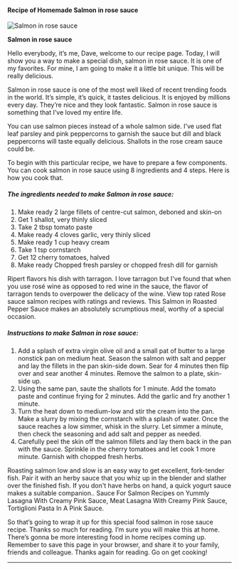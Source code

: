             

#### Recipe of Homemade Salmon in rose sauce

![Salmon in rose sauce](https://img-global.cpcdn.com/recipes/4ef4c7e25afc9502/751x532cq70/salmon-in-rose-sauce-recipe-main-photo.jpg)

**Salmon in rose sauce**

Hello everybody, it’s me, Dave, welcome to our recipe page. Today, I will show you a way to make a special dish, salmon in rose sauce. It is one of my favorites. For mine, I am going to make it a little bit unique. This will be really delicious.

Salmon in rose sauce is one of the most well liked of recent trending foods in the world. It’s simple, it’s quick, it tastes delicious. It is enjoyed by millions every day. They’re nice and they look fantastic. Salmon in rose sauce is something that I’ve loved my entire life.

You can use salmon pieces instead of a whole salmon side. I've used flat leaf parsley and pink peppercorns to garnish the sauce but dill and black peppercorns will taste equally delicious. Shallots in the rose cream sauce could be.

To begin with this particular recipe, we have to prepare a few components. You can cook salmon in rose sauce using 8 ingredients and 4 steps. Here is how you cook that.

##### The ingredients needed to make Salmon in rose sauce:

1.  Make ready 2 large fillets of centre-cut salmon, deboned and skin-on
2.  Get 1 shallot, very thinly sliced
3.  Take 2 tbsp tomato paste
4.  Make ready 4 cloves garlic, very thinly sliced
5.  Make ready 1 cup heavy cream
6.  Take 1 tsp cornstarch
7.  Get 12 cherry tomatoes, halved
8.  Make ready Chopped fresh parsley or chopped fresh dill for garnish

Ripert flavors his dish with tarragon. I love tarragon but I've found that when you use rosé wine as opposed to red wine in the sauce, the flavor of tarragon tends to overpower the delicacy of the wine. View top rated Rose sauce salmon recipes with ratings and reviews. This Salmon in Roasted Pepper Sauce makes an absolutely scrumptious meal, worthy of a special occasion.

##### Instructions to make Salmon in rose sauce:

1.  Add a splash of extra virgin olive oil and a small pat of butter to a large nonstick pan on medium heat. Season the salmon with salt and pepper and lay the fillets in the pan skin-side down. Sear for 4 minutes then flip over and sear another 4 minutes. Remove the salmon to a plate, skin-side up.
2.  Using the same pan, saute the shallots for 1 minute. Add the tomato paste and continue frying for 2 minutes. Add the garlic and fry another 1 minute.
3.  Turn the heat down to medium-low and stir the cream into the pan. Make a slurry by mixing the cornstarch with a splash of water. Once the sauce reaches a low simmer, whisk in the slurry. Let simmer a minute, then check the seasoning and add salt and pepper as needed.
4.  Carefully peel the skin off the salmon fillets and lay them back in the pan with the sauce. Sprinkle in the cherry tomatoes and let cook 1 more minute. Garnish with chopped fresh herbs.

Roasting salmon low and slow is an easy way to get excellent, fork-tender fish. Pair it with an herby sauce that you whiz up in the blender and slather over the finished fish. If you don't have herbs on hand, a quick yogurt sauce makes a suitable companion.. Sauce For Salmon Recipes on Yummly Lasagna With Creamy Pink Sauce, Meat Lasagna With Creamy Pink Sauce, Tortiglioni Pasta In A Pink Sauce.

So that’s going to wrap it up for this special food salmon in rose sauce recipe. Thanks so much for reading. I’m sure you will make this at home. There’s gonna be more interesting food in home recipes coming up. Remember to save this page in your browser, and share it to your family, friends and colleague. Thanks again for reading. Go on get cooking!

* * *
